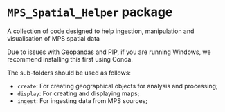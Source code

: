 # `MPS_Spatial_Helper` package

A collection of code designed to help ingestion, manipulation and visualisation of MPS spatial data

Due to issues with Geopandas and PIP, if you are running Windows, we recommend installing this first using Conda.

The sub-folders should be used as follows:

- `create`: For creating geographical objects for analysis and processing;
- `display`: For creating and displaying maps;
- `ingest`: For ingesting data from MPS sources;
